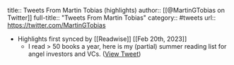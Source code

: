 title:: Tweets From Martin Tobias (highlights)
author:: [[@MartinGTobias on Twitter]]
full-title:: "Tweets From Martin Tobias"
category:: #tweets
url:: https://twitter.com/MartinGTobias

- Highlights first synced by [[Readwise]] [[Feb 20th, 2023]]
	- I read > 50 books a year, here is my (partial) summer reading list for angel investors and VCs. ([View Tweet](https://twitter.com/MartinGTobias/status/1544360725983858688))